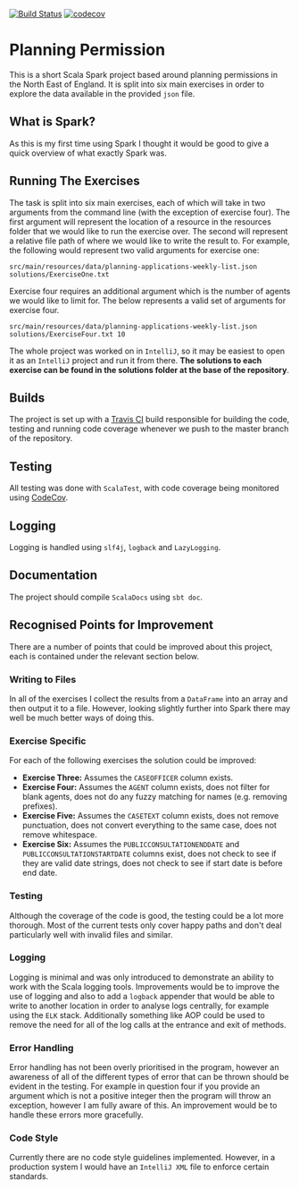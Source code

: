 [![Build Status](https://travis-ci.com/JamesCollerton/Planning_Permission.svg?branch=master)](https://travis-ci.com/JamesCollerton/Planning_Permission)
[![codecov](https://codecov.io/gh/JamesCollerton/Planning_Permission/branch/master/graph/badge.svg)](https://codecov.io/gh/JamesCollerton/Planning_Permission)

# Planning Permission

This is a short Scala Spark project based around planning permissions in the North East of England. It is split into six main exercises in order to explore the data available in the provided `json` file.

## What is Spark?

As this is my first time using Spark I thought it would be good to give a quick overview of what exactly Spark was.

## Running The Exercises

The task is split into six main exercises, each of which will take in two arguments from the command line (with the exception of exercise four). The first argument will represent the location of a resource in the resources folder that we would like to run the exercise over. The second will represent a relative file path of where we would like to write the result to. For example, the following would represent two valid arguments for exercise one:

```
src/main/resources/data/planning-applications-weekly-list.json solutions/ExerciseOne.txt
```

Exercise four requires an additional argument which is the number of agents we would like to limit for. The below represents a valid set of arguments for exercise four.

```
src/main/resources/data/planning-applications-weekly-list.json solutions/ExerciseFour.txt 10
```

The whole project was worked on in `IntelliJ`, so it may be easiest to open it as an `IntelliJ` project and run it from there. **The solutions to each exercise can be found in the solutions folder at the base of the repository**.

## Builds

The project is set up with a [Travis CI](https://travis-ci.com/JamesCollerton/Planning_Permission) build responsible for building the code, testing and running code coverage whenever we push to the master branch of the repository.

## Testing

All testing was done with `ScalaTest`, with code coverage being monitored using [CodeCov](https://codecov.io/gh/JamesCollerton/Planning_Permission).

## Logging

Logging is handled using `slf4j`, `logback` and `LazyLogging`.

## Documentation

The project should compile `ScalaDocs` using `sbt doc`.

## Recognised Points for Improvement

There are a number of points that could be improved about this project, each is contained under the relevant section below.

### Writing to Files

In all of the exercises I collect the results from a `DataFrame` into an array and then output it to a file. However, looking slightly further into Spark there may well be much better ways of doing this.

### Exercise Specific

For each of the following exercises the solution could be improved:

- **Exercise Three:** Assumes the `CASEOFFICER` column exists.
- **Exercise Four:** Assumes the `AGENT` column exists, does not filter for blank agents, does not do any fuzzy matching for names (e.g. removing prefixes).
- **Exercise Five:** Assumes the `CASETEXT` column exists, does not remove punctuation, does not convert everything to the same case, does not remove whitespace.
- **Exercise Six:** Assumes the `PUBLICCONSULTATIONENDDATE` and `PUBLICCONSULTATIONSTARTDATE` columns exist, does not check to see if they are valid date strings, does not check to see if start date is before end date.

### Testing

Although the coverage of the code is good, the testing could be a lot more thorough. Most of the current tests only cover happy paths and don't deal particularly well with invalid files and similar.

### Logging

Logging is minimal and was only introduced to demonstrate an ability to work with the Scala logging tools. Improvements would be to improve the use of logging and also to add a `logback` appender that would be able to write to another location in order to analyse logs centrally, for example using the `ELK` stack. Additionally something like AOP could be used to remove the need for all of the log calls at the entrance and exit of methods.

### Error Handling

Error handling has not been overly prioritised in the program, however an awareness of all of the different types of error that can be thrown should be evident in the testing. For example in question four if you provide an argument which is not a positive integer then the program will throw an exception, however I am fully aware of this. An improvement would be to handle these errors more gracefully. 

### Code Style

Currently there are no code style guidelines implemented. However, in a production system I would have an `IntelliJ XML` file to enforce certain standards.
